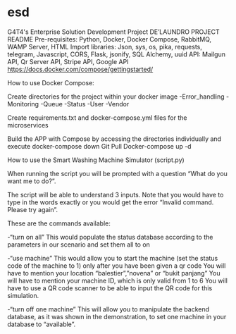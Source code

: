 # esd
G4T4's Enterprise Solution Development Project
DE’LAUNDRO PROJECT 
README
Pre-requisites: Python, Docker, Docker Compose, RabbitMQ, WAMP Server, HTML 
Import libraries: Json, sys, os, pika, requests, telegram, Javascript, CORS, Flask, jsonify, SQL Alchemy, uuid
API: Mailgun API, Qr Server API, Stripe API, Google API
https://docs.docker.com/compose/gettingstarted/

How to use Docker Compose: 

Create directories for the project within your docker image
-Error_handling
-Monitoring
-Queue
-Status
-User
-Vendor

Create requirements.txt and docker-compose.yml files for the microservices

Build the APP with Compose by accessing the directories individually and execute 
docker-compose down
Git Pull 
Docker-compose up -d


How to use the Smart Washing Machine Simulator (script.py)

When running the script you will be prompted with a question “What do you want me to do?”. 

The script will be able to understand 3 inputs. Note that you would have to type in the words exactly or you would get the error “Invalid command. Please try again”.

These are the commands available:

-“turn on all”
This would populate the status database according to the parameters in our scenario and set them all to on 

-“use machine”
This would allow you to start the machine (set the status code of the machine to 1) only after you have been given a qr code 
You will have to mention your location “balestier”,”novena” or “bukit panjang”
You will have to mention your machine ID, which is only valid from 1 to 6 
You will have to use a QR code scanner to be able to input the QR code for this simulation. 

-“turn off one machine”
This will allow you to manipulate the backend database, as it was shown in the demonstration, to set one machine in your database to “available”.
